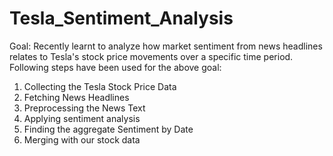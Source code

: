 ﻿# Tesla_Sentiment_Analysis
Goal: Recently learnt to analyze how market sentiment from news headlines relates to Tesla's stock price movements over a specific time period.
Following steps have been used for the above goal:
1.  Collecting the Tesla Stock Price Data
2.  Fetching News Headlines
3.  Preprocessing the News Text
4.  Applying sentiment analysis
5.  Finding the aggregate Sentiment by Date
6.  Merging with our stock data
